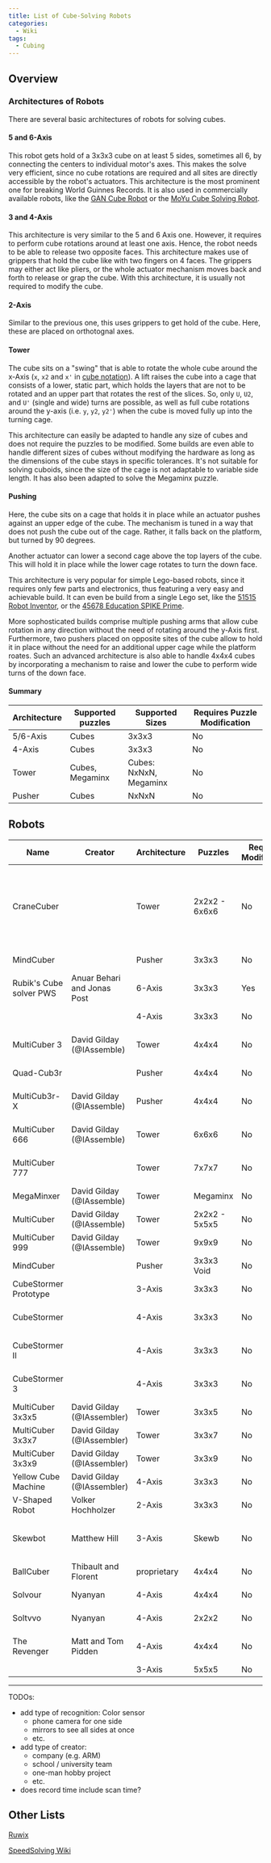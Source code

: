 ```yaml
---
title: List of Cube-Solving Robots
categories:
  - Wiki
tags:
  - Cubing
---
```


## Overview

### Architectures of Robots

There are several basic architectures of robots for solving cubes.

#### 5 and 6-Axis

This robot gets hold of a 3x3x3 cube on at least 5 sides, sometimes all 6, by connecting the centers to individual motor's axes.
This makes the solve very efficient, since no cube rotations are required and all sites are directly accessible by the robot's actuators.
This architecture is the most prominent one for breaking World Guinnes Records.
It is also used in commercially available robots, like the [GAN Cube Robot](https://www.gancube.com/products/gan-speed-cube-robot) or the [MoYu Cube Solving Robot](https://speedcubeshop.com/products/moyu-cube-solving-robot).

#### 3 and 4-Axis

This architecture is very similar to the 5 and 6 Axis one.
However, it requires to perform cube rotations around at least one axis.
Hence, the robot needs to be able to release two opposite faces.
This architecture makes use of grippers that hold the cube like with two fingers on 4 faces.
The grippers may either act like pliers, or the whole actuator mechanism moves back and forth to release or grap the cube.
With this architecture, it is usually not required to modify the cube.

#### 2-Axis

Similar to the previous one, this uses grippers to get hold of the cube.
Here, these are placed on orthotognal axes.

#### Tower

The cube sits on a "swing" that is able to rotate the whole cube around the x-Axis (`x`, `x2` and `x'` in [cube notation](https://www.speedsolving.com/wiki/index.php/NxNxN_Notation)).
A lift raises the cube into a cage that consists of a lower, static part, which holds the layers that are not to be rotated and an upper part that rotates the rest of the slices.
So, only `U`, `U2`, and `U'` (single and wide) turns are possible, as well as full cube rotations around the y-axis (i.e. `y`, `y2`, `y2'`) when the cube is moved fully up into the turning cage.

This architecture can easily be adapted to handle any size of cubes and does not require the puzzles to be modified.
Some builds are even able to handle different sizes of cubes without modifying the hardware as long as the dimensions of the cube stays in specific tolerances.
It's not suitable for solving cuboids, since the size of the cage is not adaptable to variable side length.
It has also been adapted to solve the Megaminx puzzle.

#### Pushing

Here, the cube sits on a cage that holds it in place while an actuator pushes against an upper edge of the cube.
The mechanism is tuned in a way that does not push the cube out of the cage.
Rather, it falls back on the platform, but turned by 90 degrees.

Another actuator can lower a second cage above the top layers of the cube.
This will hold it in place while the lower cage rotates to turn the down face.

This architecture is very popular for simple Lego-based robots, since it requires only few parts and electronics, thus featuring a very easy and achievable build.
It can even be build from a single Lego set, like the [51515 Robot Inventor](https://mindcuber.com/mindcuberri/mindcuberri.html), or the [45678 Education SPIKE Prime](https://mindcuber.com/primecuber/primecuber.html).

More sophosticated builds comprise multiple pushing arms that allow cube rotation in any direction without the need of rotating around the y-Axis first.
Furthermore, two pushers placed on opposite sites of the cube allow to hold it in place without the need for an additional upper cage while the platform roates.
Such an advanced architecture is also able to handle 4x4x4 cubes by incorporating a mechanism to raise and lower the cube to perform wide turns of the down face.

#### Summary

| Architecture | Supported puzzles | Supported Sizes | Requires Puzzle Modification |
| -- | -- | -- | -- |
| 5/6-Axis | Cubes | 3x3x3 | No |
| 4-Axis | Cubes | 3x3x3 | No |
| Tower | Cubes, Megaminx | Cubes: NxNxN, Megaminx | No |
| Pusher | Cubes | NxNxN | No |

## Robots

| Name | Creator | Architecture | Puzzles | Required Modification | Video | Hardware | Code | Articles | Record |
| - | - | - | - | - | - | - | - | - | - |
| CraneCuber | | Tower | 2x2x2 - 6x6x6 | No | [YouTube](https://www.youtube.com/watch?v=3HjKxTlLDLw) | [Lego EV3](https://rebrickable.com/mocs/MOC-12712/dwalton76/cranecuber/#details) | [GitHub](https://github.com/dwalton76/lego-crane-cuber) | [Rubiks Cube Tracker using OpenCV](https://programmablebrick.blogspot.com/2017/02/rubiks-cube-tracker-using-opencv.html), [Rubiks Cube Solver](https://programmablebrick.blogspot.com/2017/07/rubiks-cube-solver.html) | |
| MindCuber | | Pusher | 3x3x3 | No | [YouTube](https://www.youtube.com/watch?v=oX5yYhgJG2s) | Lego Prime | | [Project Website](https://mindcuber.com/) | |
| Rubik's Cube solver PWS | Anuar Behari and Jonas Post | 6-Axis | 3x3x3 | Yes | [YouTube](https://www.youtube.com/watch?v=ZAsL1lT7-UQ) | 3D print, Arduino | [GitHub](https://github.com/JonasPost2006/RubiksCubeSolver/) | [Project Website](https://jonaspost2006.github.io/RubiksCubeSolver/media.html) | 2024: 0:13.17 |
| | | 4-Axis | 3x3x3 | No | [YouTube](https://www.youtube.com/shorts/8WRzlO0EjJo) | Wood, Arduino | | | |
| MultiCuber 3 | David Gilday (@IAssemble) | Tower | 4x4x4 | No | [YouTube](https://www.youtube.com/watch?v=HUX6hkGFJTM) | Lego NXT | | [Forum Post](https://www.speedsolving.com/threads/multicuber-3-fastest-robot-to-solve-a-4x4x4-cube.46769/) | 2014: 1:18.68 (incl. scan) |
| Quad-Cub3r | | Pusher | 4x4x4 | No | [YouTube](https://www.youtube.com/watch?v=wSvf1AdIjxo) | Lego EV3 | | [Forum Post](https://www.speedsolving.com/threads/robot-37-61-4x4x4-uwr.57435/) | 2016: 0:37.61 |
| MultiCub3r-X | David Gilday (@IAssemble) | Pusher | 4x4x4 | No | [X](https://x.com/Arm/status/1823645833713111319) | Lego NXT | | [Forum Post](https://www.speedsolving.com/threads/the-fastest-cube-machine-for-4x4x4.69231/post-1303943), [LinkedIn](https://www.linkedin.com/posts/cseidl_multicub3r-x-is-the-fastest-robot-in-the-activity-7230152062557171712-occA) | 2017: 0:21 |
| MultiCuber 666 | David Gilday (@IAssemble) | Tower | 6x6x6 | No | [YouTube](https://www.youtube.com/watch?v=8xfeTQIOHGw) | Lego NXT | | | 2010: 26:24.0 (incl. scan) |
| MultiCuber 777 | | Tower | 7x7x7 | No | [YouTube](https://www.youtube.com/watch?v=b5b9BIBuOd4) | Lego NXT | | [Blog Post](https://web.archive.org/web/20110917004937/http://blogs.arm.com/smart-mobile-devices/254-how-i-created-the-arm-powered-android-lego-7x7x7-cube-solving-robot/) | 2010: 38:53.44 (excl. scan) |
| MegaMinxer | David Gilday (@IAssemble) | Tower | Megaminx | No | [YouTube](https://www.youtube.com/watch?v=P-S30fS944M) | Lego NXT | | [Blog Post](https://web.archive.org/web/20110811101332/http://blogs.arm.com/smart-mobile-devices/451-oh-no-not-another-arm-powered-lego-rubiks-cube-solver/) | 2011: 8:04.00 |
| MultiCuber | David Gilday (@IAssemble) | Tower | 2x2x2 - 5x5x5 | No | [YouTube](https://www.youtube.com/watch?v=kWrJdkXp_n4) | Lego NXT | | [Forum Post](https://www.speedsolving.com/threads/multicuber-lego-minstorm-solves-2x2x2-3x3x3-4x4x4-5x5x5-and-6x6x6.20899/) | 2010 |
| MultiCuber 999 | David Gilday (@IAssemble) | Tower | 9x9x9 | No | [YouTube](https://www.youtube.com/watch?v=8bDCpWfrqJU) | Lego EV3 | | [Forum Post](https://www.speedsolving.com/threads/lego-multicuber-robot-solves-a-cube-how-big.46394/) | 2014: 33:21.6 |
| MindCuber | | Pusher | 3x3x3 Void | No | [YouTube](https://www.youtube.com/watch?v=9QL5DZBo8WQ) | Lego NXT | | | |
| CubeStormer Prototype | | 3-Axis | 3x3x3 | No | [YouTube](https://www.youtube.com/watch?v=pnV7oc2SMbc) | Lego RCX | | | 2008: sub 0:15.0 |
| CubeStormer | | 4-Axis | 3x3x3 | No | [YouTube](https://www.youtube.com/watch?v=eaRcWB3jwMo) | Lego RCX | | | 2010: 0:10.75 (incl. scan) |
| CubeStormer II | | 4-Axis | 3x3x3 | No | [YouTube](https://www.youtube.com/watch?v=_d0LfkIut2M) | Lego NXT | | [Forum Post](https://www.speedsolving.com/threads/cubestormer-ii-robot-solves-rubiks-cube-faster-than-human-world-record.32911/) | 2011: 0:05.352 (incl. scan) |
| CubeStormer 3 | | 4-Axis | 3x3x3 | No | [YouTube](https://www.youtube.com/watch?v=X0pFZG7j5cE) | Lego EV3 | | | 2014: 0:03.253 (incl. scan) |
| MultiCuber 3x3x5 | David Gilday (@IAssembler) | Tower | 3x3x5 | No | [YouTube](https://www.youtube.com/watch?v=u7eRhYLFfSo) | Lego NXT | | | 2012: 2:36.0 |
| MultiCuber 3x3x7 | David Gilday (@IAssembler) | Tower | 3x3x7 | No | [YouTube](https://www.youtube.com/watch?v=ttjYM0ix9UQ) | Lego NXT | | [Forum Post](https://www.speedsolving.com/threads/lego-robot-solves-3x3x7-cube.37501/) | 2012 |
| MultiCuber 3x3x9 | David Gilday (@IAssembler) | Tower | 3x3x9 | No | [YouTube](https://www.youtube.com/watch?v=1ZnC8yaummg) | Lego NXT | | [Forum Post](https://www.speedsolving.com/threads/robot-solves-cubic-3x3x9.39800/) | 2012: 6:45.0 |
| Yellow Cube Machine | David Gilday (@IAssembler) | 4-Axis | 3x3x3 | No | [YouTube](https://www.youtube.com/watch?v=GH4clQJ3VuA) | Lego NXT | | | 2010: 0:17.7 |
| V-Shaped Robot | Volker Hochholzer | 2-Axis | 3x3x3 | No | [YouTube](https://www.youtube.com/watch?v=Xv4a6-XM1M4) | 3D print, Raspberry | [GitHub](https://github.com/DrVoHo/Rubik_solver) | [Forum Post](https://forum.arduino.cc/t/rubiks-cube-robot-solver/262557) | |
| Skewbot | Matthew Hill | 3-Axis | Skewb | No | [YouTube](https://www.youtube.com/watch?v=KnrbZJdmEWg) | 3D print, Arduino | | [Forum Post](https://www.speedsolving.com/threads/worlds-first-skewb-solving-robot-known.73188/), [Idea Thread](https://www.speedsolving.com/threads/skewb-solving-robot.72268/) | 2019 |
| BallCuber | Thibault and Florent | proprietary | 4x4x4 | No | [YouTube](https://www.youtube.com/watch?v=5e3V5y5gV5E) | 3D print | [GitHub](https://github.com/ballcuber/ballcuber-source-code) | [Project Website](https://ballcuber.github.io/about/) | 2020: 3:23.568 |
| Solvour | Nyanyan | 4-Axis | 4x4x4 | No | [YouTube](https://www.youtube.com/watch?v=vetfnM7hYu0) | Wood, Arduino | [GitHub](https://github.com/Nyanyan/Solvour) | | 2020 |
| Soltvvo | Nyanyan | 4-Axis | 2x2x2 | No | [YouTube](https://www.youtube.com/watch?v=iLo3t3uBsMU) | Wood, Arduino | [GitHub](https://github.com/Nyanyan/soltvvo) | [Forum Post](https://www.speedsolving.com/threads/fastest-2x2x2-cube-solving-robot.78443/#post-1638255) | 2020: 0:0.757
| The Revenger | Matt and Tom Pidden | 4-Axis | 4x4x4 | No | [YouTube](https://www.youtube.com/watch?v=82zy75F09tc) | 3D print | [GitHub](https://github.com/mattpidden/the-revenger) | [Forum Post](https://www.speedsolving.com/threads/fastest-4x4-solver-robot.94897/#post-1658387) | 2025: 0:00.45.305 (incl. scan) |
| | | 3-Axis | 5x5x5 | No | [YouTube](https://www.youtube.com/watch?v=sD4bG8hPYLQ) | Acrylic | | | 2019: 4:45 |

---

TODOs:

- add type of recognition: Color sensor
  - phone camera for one side
  - mirrors to see all sides at once
  - etc.
- add type of creator:
  - company (e.g. ARM)
  - school / university team
  - one-man hobby project
  - etc.
- does record time include scan time?

## Other Lists

[Ruwix](https://ruwix.com/the-rubiks-cube/lego-rubiks-cube-robots-rubot2/)

[SpeedSolving Wiki](https://www.speedsolving.com/wiki/index.php/List_of_cube_solving_robots)
